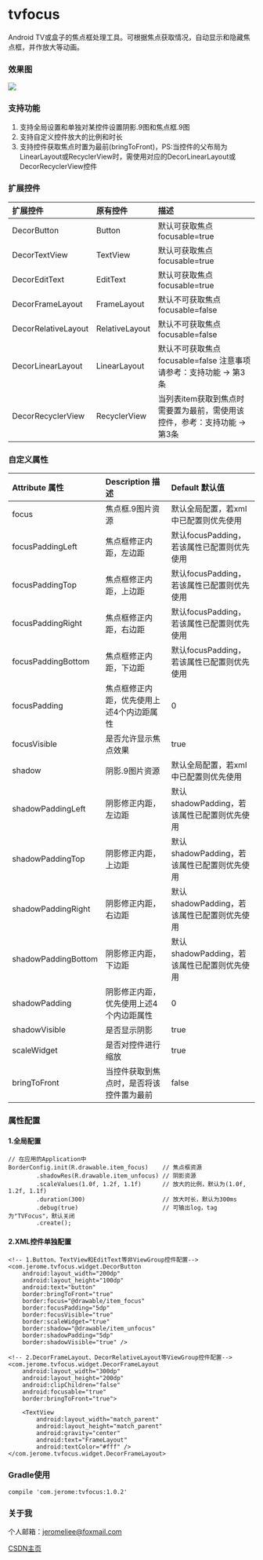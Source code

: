 # tvfocus

Android TV或盒子的焦点框处理工具。可根据焦点获取情况，自动显示和隐藏焦点框，并作放大等动画。

### 效果图

<img src="/resources/tvfocus.gif">

### 支持功能
1. 支持全局设置和单独对某控件设置阴影.9图和焦点框.9图
2. 支持自定义控件放大的比例和时长
3. 支持控件获取焦点时置为最前(bringToFront)，PS:当控件的父布局为LinearLayout或RecyclerView时，需使用对应的DecorLinearLayout或DecorRecyclerView控件

### 扩展控件

| 扩展控件      | 原有控件      | 描述 |
|:---           |:---           |:---       |
| DecorButton   | Button        | 默认可获取焦点 focusable=true|
| DecorTextView | TextView      | 默认可获取焦点 focusable=true|
| DecorEditText | EditText      | 默认可获取焦点 focusable=true|
| DecorFrameLayout | FrameLayout | 默认不可获取焦点 focusable=false |
| DecorRelativeLayout | RelativeLayout | 默认不可获取焦点 focusable=false |
| DecorLinearLayout | LinearLayout | 默认不可获取焦点 focusable=false 注意事项请参考：支持功能 -> 第3条|
| DecorRecyclerView | RecyclerView | 当列表item获取到焦点时需要置为最前，需使用该控件，参考：支持功能 -> 第3条|

### 自定义属性

| Attribute 属性          | Description 描述 |  Default 默认值 |
|:---				     |:---| :---|
| focus                     | 焦点框.9图片资源 | 默认全局配置，若xml中已配置则优先使用 |
| focusPaddingLeft         | 焦点框修正内距，左边距 | 默认focusPadding，若该属性已配置则优先使用 |
| focusPaddingTop         | 焦点框修正内距，上边距 | 默认focusPadding，若该属性已配置则优先使用 |
| focusPaddingRight         | 焦点框修正内距，右边距 | 默认focusPadding，若该属性已配置则优先使用 |
| focusPaddingBottom         | 焦点框修正内距，下边距 | 默认focusPadding，若该属性已配置则优先使用 |
| focusPadding         | 焦点框修正内距，优先使用上述4个内边距属性 | 0 | |
| focusVisible        |是否允许显示焦点效果 | true |
| shadow         | 阴影.9图片资源 | 默认全局配置，若xml中已配置则优先使用 |
| shadowPaddingLeft         | 阴影修正内距，左边距 | 默认shadowPadding，若该属性已配置则优先使用 |
| shadowPaddingTop         | 阴影修正内距，上边距 |默认shadowPadding，若该属性已配置则优先使用 |
| shadowPaddingRight         | 阴影修正内距，右边距 |默认shadowPadding，若该属性已配置则优先使用 |
| shadowPaddingBottom         | 阴影修正内距，下边距 |默认shadowPadding，若该属性已配置则优先使用 |
| shadowPadding         | 阴影修正内距，优先使用上述4个内边距属性 |0|
| shadowVisible         | 是否显示阴影 |true|
| scaleWidget         | 是否对控件进行缩放 | true|
| bringToFront         | 当控件获取到焦点时，是否将该控件置为最前 |false|

### 属性配置

#### 1.全局配置

    // 在应用的Application中
    BorderConfig.init(R.drawable.item_focus)    // 焦点框资源
            .shadowRes(R.drawable.item_unfocus) // 阴影资源
            .scaleValues(1.0f, 1.2f, 1.1f)      // 放大的比例，默认为(1.0f, 1.2f, 1.1f)
            .duration(300)                      // 放大时长，默认为300ms
            .debug(true)                        // 可输出log，tag为"TVFocus"，默认关闭
            .create();

#### 2.XML控件单独配置

    <!-- 1.Button、TextView和EditText等非ViewGroup控件配置-->
    <com.jerome.tvfocus.widget.DecorButton
        android:layout_width="200dp"
        android:layout_height="100dp"
        android:text="button"
        border:bringToFront="true"
        border:focus="@drawable/item_focus"
        border:focusPadding="5dp"
        border:focusVisible="true"
        border:scaleWidget="true"
        border:shadow="@drawable/item_unfocus"
        border:shadowPadding="5dp"
        border:shadowVisible="true" />

    <!-- 2.DecorFrameLayout、DecorRelativeLayout等ViewGroup控件配置-->
    <com.jerome.tvfocus.widget.DecorFrameLayout
        android:layout_width="300dp"
        android:layout_height="200dp"
        android:clipChildren="false"
        android:focusable="true"
        border:bringToFront="true">

        <TextView
            android:layout_width="match_parent"
            android:layout_height="match_parent"
            android:gravity="center"
            android:text="FrameLayout"
            android:textColor="#fff" />
    </com.jerome.tvfocus.widget.DecorFrameLayout>

### Gradle使用

    compile 'com.jerome:tvfocus:1.0.2'

### 关于我

个人邮箱：jeromeliee@foxmail.com

[CSDN主页](https://blog.csdn.net/JeromeLiee)





